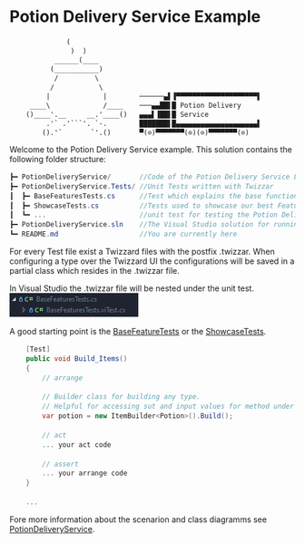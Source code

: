 # Potion Delivery Service Example
```
              (
               )  )
           ______(____
          (___________)         
           /         \          
          /           \         
         |             |        ──────▄▌▐▀▀▀▀▀▀▀▀▀▀▀▀▀▀▀▀▀▀▀▀▌
     ____\             /____    ───▄▄██▌█ Potion Delivery
    ()____'.__     __.'____()   ▄▄▄▌▐██▌█ Service
         .'` .'```'. `-.        ███████▌█▄▄▄▄▄▄▄▄▄▄▄▄▄▄▄▄▄▄▄▄▌
        ().'`       `'.()       ▀(⊙)▀▀▀▀▀▀▀(⊙)(⊙)▀▀▀▀▀▀▀(⊙)
```

Welcome to the Potion Delivery Service example. This solution contains the following folder structure:
```csharp
┣━ PotionDeliveryService/       //Code of the Potion Delivery Service Library
┣━ PotionDeliveryService.Tests/ //Unit Tests written with Twizzar
┃  ┣━ BaseFeaturesTests.cs      //Test which explains the base functionality of Twizzar
┃  ┣━ ShowcaseTests.cs          //Tests used to showcase our best Features
┃  ┗━ ...                       //unit test for testing the Potion Delivery Service
┣━ PotionDeliveryService.sln    //The Visual Studio solution for running the example.
┗━ README.md                    //You are currently here
```
For every Test file exist a Twizzard files with the postfix .twizzar. When configuring a type over the Twizzard UI the configurations will be saved in a partial class which resides in the .twizzar file.

In Visual Studio the .twizzar file will be nested under the unit test.  
![Vs Code Behinde](Images/CodeBehine.png)

A good starting point is the [BaseFeatureTests](PotionDeliveryService.Tests/BaseFeaturesTests.cs) or the [ShowcaseTests](PotionDeliveryService.Tests/ShowcaseTests.cs).
```csharp
    [Test]
    public void Build_Items()
    {
        // arrange

        // Builder class for building any type.
        // Helpful for accessing sut and input values for method under test.
        var potion = new ItemBuilder<Potion>().Build();

        // act
        ... your act code

        // assert
        ... your arrange code
    }

    ...
```

Fore more information about the scenarion and class diagramms see [PotionDeliveryService](PotionDeliveryService/).